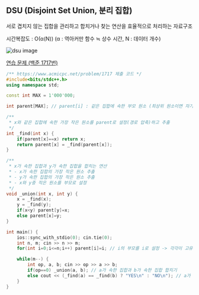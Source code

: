 ## DSU (Disjoint Set Union, 분리 집합)
서로 겹치지 않는 집합을 관리하고 합치거나 찾는 연산을 효율적으로 처리하는 자료구조

시간복잡도 : O(α(N)) (α : 역아커만 함수 ≒ 상수 시간, N : 데이터 개수)

![dsu image](https://scaler.com/topics/images/disjoint-set-optimisation1-path-compression.webp)

[연습 문제 (백준 1717번)](https://www.acmicpc.net/problem/1717)

``` c++
/** https://www.acmicpc.net/problem/1717 제출 코드 */
#include<bits/stdc++.h>
using namespace std;

const int MAX = 1'000'000;

int parent[MAX]; // parent[i] : 같은 집합에 속한 부모 원소 (최상위 원소이면 자기 자신)

/** 
 * x와 같은 집합에 속한 가장 작은 원소를 parent로 설정(경로 압축)하고 추출
 */
int _find(int x) {
    if(parent[x]==x) return x;
    return parent[x] = _find(parent[x]);
}

/** 
 * x가 속한 집합과 y가 속한 집합을 합치는 연산
 * - x가 속한 집합의 가장 작은 원소 추출
 * - y가 속한 집합의 가장 작은 원소 추출
 * - x와 y중 작은 원소를 부모로 설정
 */
void _union(int x, int y) {
    x = _find(x);
    y = _find(y);
    if(x<y) parent[y]=x;
    else parent[x]=y;
}

int main() {
    ios::sync_with_stdio(0); cin.tie(0);
    int n, m; cin >> n >> m;
    for(int i=0;i<=n;i++) parent[i]=i; // i의 부모를 i로 설정 -> 각각이 고유의 집합이 됨

    while(m--) {
        int op, a, b; cin >> op >> a >> b;
        if(op==0) _union(a, b); // a가 속한 집합과 b가 속한 집합 합치기
        else cout << (_find(a) == _find(b) ? "YES\n" : "NO\n"); // a가 속한 집합의 가장 작은 원소와 b가 속한 집합의 가장 작은 원소가 같은지 확인
    }
}
```
